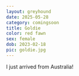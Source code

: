 ```yaml
---
layout: greyhound
date: 2025-05-28
category: comingsoon
title: Goldie
color: red fawn
sex: female
dob: 2023-02-18
pic: goldie.jpg
---
```

I just arrived from Australia!
